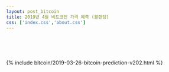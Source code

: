 ```yaml
---
layout: post_bitcoin
title: 2019년 4월 비트코인 가격 예측 (블랜딩)
css: ['index.css','about.css']
---
```


<br>

<br>

<br>

{% include bitcoin/2019-03-26-bitcoin-prediction-v202.html %}